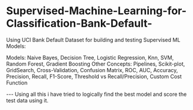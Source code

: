 # Supervised-Machine-Learning-for-Classification-Bank-Default-
Using UCI Bank Default Dataset for building and testing Supervised ML Models:

Models: Naive Bayes, Decision Tree, Logistic Regression, Knn, SVM, Random Forest, Gradient Boosting
Other Concepts: Pipelines, Scikit-plot, GridSearch, Cross-Validation, 
Confusion Matrix, ROC, AUC, Accuracy, Precision, Recall, F1-Score, Threshold vs Recall/Precision, Custom Cost Function

--- Using all this i have tried to logically find the best model and score the test data using it.
